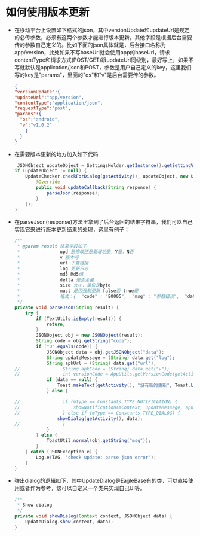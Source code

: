 # 如何使用版本更新
- 在移动平台上设置如下格式的json，其中versionUpdate和updateUrl是规定的必传参数，必须有这两个参数才能进行版本更新。其他字段是根据后台需要传的参数自己定义的。比如下面的json具体就是，后台接口名称为app/version，此处如果不写baseUrl就会使用app的baseUrl，请求contentType和请求方式(POST/GET)跟updateUrl同级别，最好写上，如果不写就默认是application/json和POST，参数是用户自己定义的key，这里我们写的key是"params"，里面的"os"和"v"是后台需要传的参数。

	```json
	{
  	"versionUpdate":{
    "updateUrl":"app/version",
    "contentType":"application/json",
    "requestType":"post",
    "params":{
      "os":"android",
      "v":"v1.0.2"
	    }
	  }
	}
	```

- 在需要版本更新的地方加入如下代码

	```java
	 JSONObject updateObject = SettingsHolder.getInstance().getSettingValue("settings/versionUpdate", "/");
    if (updateObject != null) {
        UpdateChecker.checkForDialog(getActivity(), updateObject, new UpdateInterface() {
            @Override
            public void updateCallback(String response) {
                parseJson(response);
            }
        });
    }
	```

- 在parseJson(response)方法里拿到了后台返回的结果字符串，我们可以自己实现它来进行版本更新结果的处理，这里有例子：

	```java
	/**
     * @param result 结果字段如下
     *               upd 是修改还是新增功能，Y是，N否
     *               v 版本号
     *               url 下载链接
     *               log 更新日志
     *               md5 Md5值
     *               delta 是否全量
     *               size 大小，单位是byte
     *               must 是否强制更新 false否 true是
     *               格式：{  "code" : "E0005",  "msg" : "参数错误",  "data" : null}
     */
    private void parseJson(String result) {
        try {
            if (TextUtils.isEmpty(result)) {
                return;
            }
            JSONObject obj = new JSONObject(result);
            String code = obj.getString("code");
            if ("0".equals(code)) {
                JSONObject data = obj.getJSONObject("data");
                String updateMessage = (String) data.get("log");
                String apkUrl = (String) data.get("url");
	//                String apkCode = (String) data.get("v");
	//                int versionCode = AppUtils.getVersionCode(getActivity());
                if (data == null) {
                    Toast.makeText(getActivity(), "没有新的更新", Toast.LENGTH_SHORT).show();
                } else {

	//                if (mType == Constants.TYPE_NOTIFICATION) {
	//                    showNotification(mContext, updateMessage, apkUrl);
	//                } else if (mType == Constants.TYPE_DIALOG) {
                    showDialog(getActivity(), data);
	//                }
                }
            } else {
                ToastUtil.normal(obj.getString("msg"));
            }
        } catch (JSONException e) {
            Log.e(TAG, "check update: parse json error");
        }
    }
	```

- 弹出dialog的逻辑如下，其中UpdateDialog是EagleBase有的类，可以直接使用或者作为参考，您可以自定义一个类来实现自己UI等。

	```java
	/**
     * Show dialog
     */
    private void showDialog(Context context, JSONObject data) {
        UpdateDialog.show(context, data);
    }
	```

